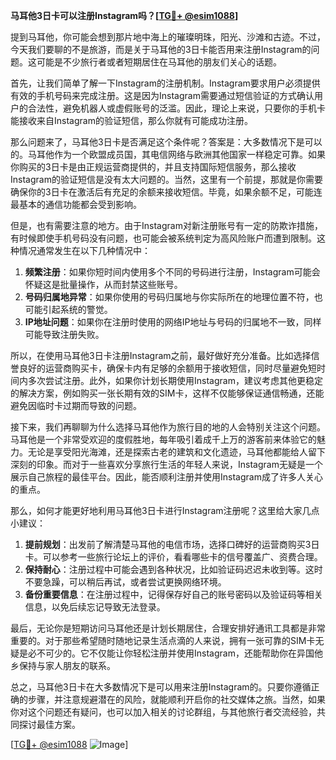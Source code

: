 **马耳他3日卡可以注册Instagram吗？[[TG💪+ @esim1088](https://t.me/s/esim1088)]**

提到马耳他，你可能会想到那片地中海上的璀璨明珠，阳光、沙滩和古迹。不过，今天我们要聊的不是旅游，而是关于马耳他的3日卡能否用来注册Instagram的问题。这可能是不少旅行者或者短期居住在马耳他的朋友们关心的话题。

首先，让我们简单了解一下Instagram的注册机制。Instagram要求用户必须提供有效的手机号码来完成注册。这是因为Instagram需要通过短信验证的方式确认用户的合法性，避免机器人或虚假账号的泛滥。因此，理论上来说，只要你的手机卡能接收来自Instagram的验证短信，那么你就有可能成功注册。

那么问题来了，马耳他3日卡是否满足这个条件呢？答案是：大多数情况下是可以的。马耳他作为一个欧盟成员国，其电信网络与欧洲其他国家一样稳定可靠。如果你购买的3日卡是由正规运营商提供的，并且支持国际短信服务，那么接收Instagram的验证短信是没有太大问题的。当然，这里有一个前提，那就是你需要确保你的3日卡在激活后有充足的余额来接收短信。毕竟，如果余额不足，可能连最基本的通信功能都会受到影响。

但是，也有需要注意的地方。由于Instagram对新注册账号有一定的防欺诈措施，有时候即使手机号码没有问题，也可能会被系统判定为高风险账户而遭到限制。这种情况通常发生在以下几种情况中：

1. **频繁注册**：如果你短时间内使用多个不同的号码进行注册，Instagram可能会怀疑这是批量操作，从而封禁这些账号。
2. **号码归属地异常**：如果你使用的号码归属地与你实际所在的地理位置不符，也可能引起系统的警觉。
3. **IP地址问题**：如果你在注册时使用的网络IP地址与号码的归属地不一致，同样可能导致注册失败。

所以，在使用马耳他3日卡注册Instagram之前，最好做好充分准备。比如选择信誉良好的运营商购买卡，确保卡内有足够的余额用于接收短信，同时尽量避免短时间内多次尝试注册。此外，如果你计划长期使用Instagram，建议考虑其他更稳定的解决方案，例如购买一张长期有效的SIM卡，这样不仅能够保证通信畅通，还能避免因临时卡过期而导致的问题。

接下来，我们再聊聊为什么选择马耳他作为旅行目的地的人会特别关注这个问题。马耳他是一个非常受欢迎的度假胜地，每年吸引着成千上万的游客前来体验它的魅力。无论是享受阳光海滩，还是探索古老的建筑和文化遗迹，马耳他都能给人留下深刻的印象。而对于一些喜欢分享旅行生活的年轻人来说，Instagram无疑是一个展示自己旅程的最佳平台。因此，能否顺利注册并使用Instagram成了许多人关心的重点。

那么，如何才能更好地利用马耳他3日卡进行Instagram注册呢？这里给大家几点小建议：

1. **提前规划**：出发前了解清楚马耳他的电信市场，选择口碑好的运营商购买3日卡。可以参考一些旅行论坛上的评价，看看哪些卡的信号覆盖广、资费合理。
2. **保持耐心**：注册过程中可能会遇到各种状况，比如验证码迟迟未收到等。这时不要急躁，可以稍后再试，或者尝试更换网络环境。
3. **备份重要信息**：在注册过程中，记得保存好自己的账号密码以及验证码等相关信息，以免后续忘记导致无法登录。

最后，无论你是短期访问马耳他还是计划长期居住，合理安排好通讯工具都是非常重要的。对于那些希望随时随地记录生活点滴的人来说，拥有一张可靠的SIM卡无疑是必不可少的。它不仅能让你轻松注册并使用Instagram，还能帮助你在异国他乡保持与家人朋友的联系。

总之，马耳他3日卡在大多数情况下是可以用来注册Instagram的。只要你遵循正确的步骤，并注意规避潜在的风险，就能顺利开启你的社交媒体之旅。当然，如果你对这个问题还有疑问，也可以加入相关的讨论群组，与其他旅行者交流经验，共同探讨最佳方案。

[[TG💪+ @esim1088](https://t.me/s/esim1088) ![Image](https://i.postimg.cc/4NQfJmqS/Snipaste-2025-05-13-00-14-12.png)]